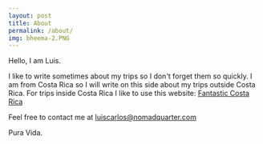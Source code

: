 ```yaml
---
layout: post
title: About
permalink: /about/
img: bheema-2.PNG
---
```


Hello, I am Luis.

I like to write sometimes about my trips so I don't forget them so quickly. I am from Costa Rica so I will write on this side about my trips outside Costa Rica. For trips inside Costa Rica I like to use this website:
<a href="http://www.fantasticcostarica.com/"> Fantastic Costa Rica</a>

Feel free to contact me at <a href="mailto:luiscarlos@nomadquarter.com">luiscarlos@nomadquarter.com</a>

Pura Vida.